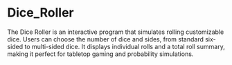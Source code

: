 # Dice_Roller
The Dice Roller is an interactive program that simulates rolling customizable dice. Users can choose the number of dice and sides, from standard six-sided to multi-sided dice. It displays individual rolls and a total roll summary, making it perfect for tabletop gaming and probability simulations.
